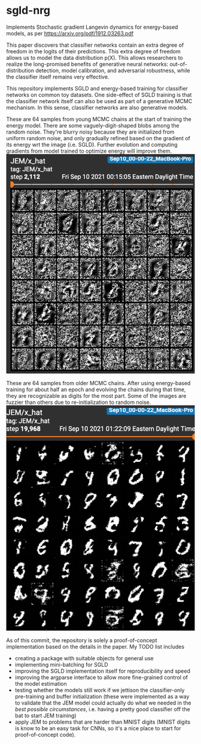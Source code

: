 # sgld-nrg
Implements Stochastic gradient Langevin dynamics for energy-based models, as per https://arxiv.org/pdf/1912.03263.pdf

This paper discovers that classifier networks contain an extra degree of freedom in the logits of their predictions. This extra degree of freedom allows us to model the data distribution p(X). This allows researchers to realize the long-promised benefits of generative neural networks: out-of-distribution detection, model calibration, and adversarial robustness, while the classifier itself remains very effective.

This repository implements SGLD and energy-based training for classifier networks on common toy datasets. One side-effect of SGLD training is that the classifier network itself can also be used as part of a generative MCMC mechanism. In this sense, classifier networks are also generative models.

These are 64 samples from young MCMC chains at the start of training the energy model. There are some vaguely-digit-shaped blobs among the random noise. They're blurry noisy because they are initialized from uniform random noise, and only gradually refined based on the gradient of its energy wrt the image (i.e. SGLD). Further evolution and computing gradients from model trained to optimize energy will improve them.
![plot](./results/beginning.png)

These are 64 samples from older MCMC chains. After using energy-based training for about half an epoch and evolving the chains during that time, they are recognizable as digits for the most part. Some of the images are fuzzier than others due to re-initialization to random noise.
![plot](./results/half-epoch.png)

As of this commit, the repository is solely a proof-of-concept implementation based on the details in the paper. My TODO list includes
- creating a package with suitable objects for general use
- implementing mini-batching for SGLD
- improving the SGLD implementation itself for reproducibility and speed
- improving the argparse interface to allow more fine-grained control of the model estimation
- testing whether the models still work if we jettison the classifier-only pre-training and buffer initialization (these were implemented as a way to validate that the JEM model could actually do what we needed in the _best possible circumstances_, i.e. having a pretty good classifier off the bat to start JEM training)
- apply JEM to problems that are harder than MNIST digits (MNIST digits is know to be an easy task for CNNs, so it's a nice place to start for proof-of-concept code).
